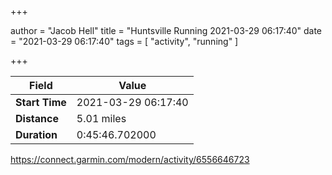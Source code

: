 +++

author = "Jacob Hell"
title = "Huntsville Running 2021-03-29 06:17:40"
date = "2021-03-29 06:17:40"
tags = [
    "activity", "running"
]

+++

<!--more-->

|Field  |Value  |
|--- | --- |
|**Start Time**|2021-03-29 06:17:40|
|**Distance**|5.01 miles|
|**Duration**|0:45:46.702000|

https://connect.garmin.com/modern/activity/6556646723